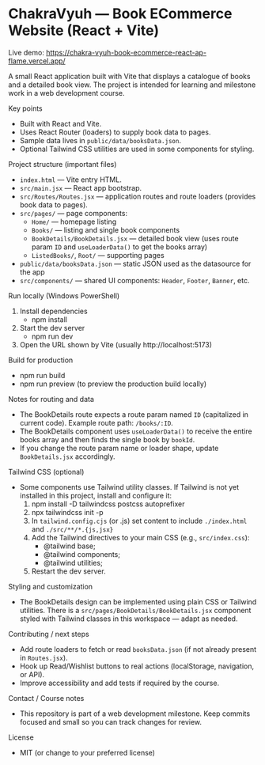 # ChakraVyuh — Book ECommerce Website (React + Vite)

Live demo: https://chakra-vyuh-book-ecommerce-react-ap-flame.vercel.app/

A small React application built with Vite that displays a catalogue of books and a detailed book view. The project is intended for learning and milestone work in a web development course.

Key points

- Built with React and Vite.
- Uses React Router (loaders) to supply book data to pages.
- Sample data lives in `public/data/booksData.json`.
- Optional Tailwind CSS utilities are used in some components for styling.

Project structure (important files)

- `index.html` — Vite entry HTML.
- `src/main.jsx` — React app bootstrap.
- `src/Routes/Routes.jsx` — application routes and route loaders (provides book data to pages).
- `src/pages/` — page components:
  - `Home/` — homepage listing
  - `Books/` — listing and single book components
  - `BookDetails/BookDetails.jsx` — detailed book view (uses route param `ID` and `useLoaderData()` to get the books array)
  - `ListedBooks/`, `Root/` — supporting pages
- `public/data/booksData.json` — static JSON used as the datasource for the app
- `src/components/` — shared UI components: `Header`, `Footer`, `Banner`, etc.

Run locally (Windows PowerShell)

1. Install dependencies
   - npm install
2. Start the dev server
   - npm run dev
3. Open the URL shown by Vite (usually http://localhost:5173)

Build for production

- npm run build
- npm run preview (to preview the production build locally)

Notes for routing and data

- The BookDetails route expects a route param named `ID` (capitalized in current code). Example route path: `/books/:ID`.
- The BookDetails component uses `useLoaderData()` to receive the entire books array and then finds the single book by `bookId`.
- If you change the route param name or loader shape, update `BookDetails.jsx` accordingly.

Tailwind CSS (optional)

- Some components use Tailwind utility classes. If Tailwind is not yet installed in this project, install and configure it:
  1. npm install -D tailwindcss postcss autoprefixer
  2. npx tailwindcss init -p
  3. In `tailwind.config.cjs` (or .js) set content to include `./index.html` and `./src/**/*.{js,jsx}`
  4. Add the Tailwind directives to your main CSS (e.g., `src/index.css`):
     - @tailwind base;
     - @tailwind components;
     - @tailwind utilities;
  5. Restart the dev server.

Styling and customization

- The BookDetails design can be implemented using plain CSS or Tailwind utilities. There is a `src/pages/BookDetails/BookDetails.jsx` component styled with Tailwind classes in this workspace — adapt as needed.

Contributing / next steps

- Add route loaders to fetch or read `booksData.json` (if not already present in `Routes.jsx`).
- Hook up Read/Wishlist buttons to real actions (localStorage, navigation, or API).
- Improve accessibility and add tests if required by the course.

Contact / Course notes

- This repository is part of a web development milestone. Keep commits focused and small so you can track changes for review.

License

- MIT (or change to your preferred license)
